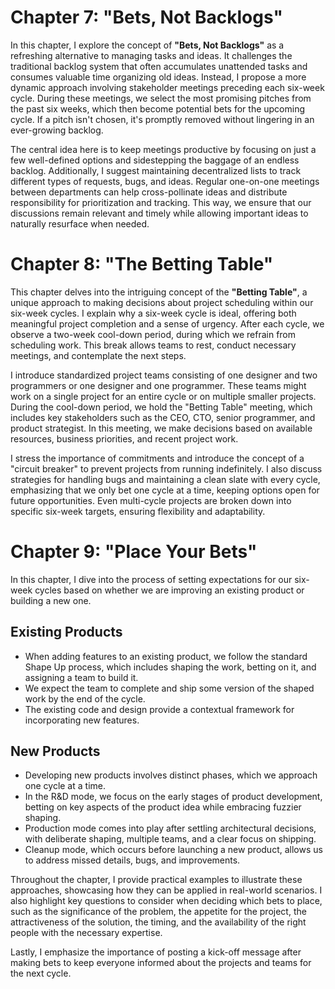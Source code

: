 # Chapter 7: "Bets, Not Backlogs"

In this chapter, I explore the concept of **"Bets, Not Backlogs"** as a refreshing alternative to managing tasks and ideas. It challenges the traditional backlog system that often accumulates unattended tasks and consumes valuable time organizing old ideas. Instead, I propose a more dynamic approach involving stakeholder meetings preceding each six-week cycle. During these meetings, we select the most promising pitches from the past six weeks, which then become potential bets for the upcoming cycle. If a pitch isn't chosen, it's promptly removed without lingering in an ever-growing backlog.

The central idea here is to keep meetings productive by focusing on just a few well-defined options and sidestepping the baggage of an endless backlog. Additionally, I suggest maintaining decentralized lists to track different types of requests, bugs, and ideas. Regular one-on-one meetings between departments can help cross-pollinate ideas and distribute responsibility for prioritization and tracking. This way, we ensure that our discussions remain relevant and timely while allowing important ideas to naturally resurface when needed.

# Chapter 8: "The Betting Table"

This chapter delves into the intriguing concept of the **"Betting Table"**, a unique approach to making decisions about project scheduling within our six-week cycles. I explain why a six-week cycle is ideal, offering both meaningful project completion and a sense of urgency. After each cycle, we observe a two-week cool-down period, during which we refrain from scheduling work. This break allows teams to rest, conduct necessary meetings, and contemplate the next steps. 

I introduce standardized project teams consisting of one designer and two programmers or one designer and one programmer. These teams might work on a single project for an entire cycle or on multiple smaller projects. During the cool-down period, we hold the "Betting Table" meeting, which includes key stakeholders such as the CEO, CTO, senior programmer, and product strategist. In this meeting, we make decisions based on available resources, business priorities, and recent project work.

I stress the importance of commitments and introduce the concept of a "circuit breaker" to prevent projects from running indefinitely. I also discuss strategies for handling bugs and maintaining a clean slate with every cycle, emphasizing that we only bet one cycle at a time, keeping options open for future opportunities. Even multi-cycle projects are broken down into specific six-week targets, ensuring flexibility and adaptability.

# Chapter 9: "Place Your Bets"

In this chapter, I dive into the process of setting expectations for our six-week cycles based on whether we are improving an existing product or building a new one.

## Existing Products

- When adding features to an existing product, we follow the standard Shape Up process, which includes shaping the work, betting on it, and assigning a team to build it.
- We expect the team to complete and ship some version of the shaped work by the end of the cycle.
- The existing code and design provide a contextual framework for incorporating new features.

## New Products

- Developing new products involves distinct phases, which we approach one cycle at a time.
- In the R&D mode, we focus on the early stages of product development, betting on key aspects of the product idea while embracing fuzzier shaping.
- Production mode comes into play after settling architectural decisions, with deliberate shaping, multiple teams, and a clear focus on shipping.
- Cleanup mode, which occurs before launching a new product, allows us to address missed details, bugs, and improvements.

Throughout the chapter, I provide practical examples to illustrate these approaches, showcasing how they can be applied in real-world scenarios. I also highlight key questions to consider when deciding which bets to place, such as the significance of the problem, the appetite for the project, the attractiveness of the solution, the timing, and the availability of the right people with the necessary expertise.

Lastly, I emphasize the importance of posting a kick-off message after making bets to keep everyone informed about the projects and teams for the next cycle.
